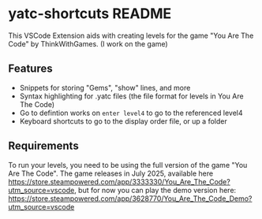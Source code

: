 # yatc-shortcuts README

This VSCode Extension aids with creating levels for the game "You Are The Code" by ThinkWithGames. (I work on the game)

## Features

* Snippets for storing "Gems", "show" lines, and more
* Syntax highlighting for .yatc files (the file format for levels in You Are The Code)
* Go to defintion works on `enter level4` to go to the referenced level4
* Keyboard shortcuts to go to the display order file, or up a folder

## Requirements

To run your levels, you need to be using the full version of the game "You Are The Code". The game releases in July 2025, available here https://store.steampowered.com/app/3333330/You_Are_The_Code?utm_source=vscode, but for now you can play the demo version here: https://store.steampowered.com/app/3628770/You_Are_The_Code_Demo?utm_source=vscode

